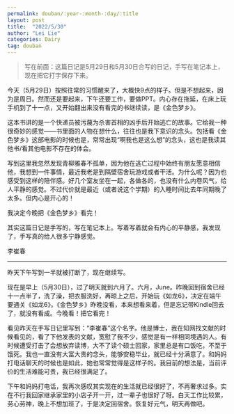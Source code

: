 ```yaml
---
permalink: douban/:year-:month-:day/:title
layout: post
title:  "2022/5/30"
author: "Lei Lie"
categories: Dairy
tag: douban
---
```


> 写在前面：这篇日记是5月29日和5月30日合写的日记，手写在笔记本上，现在把它打字保存下来。

今天（5月29日）按照往常的习惯醒来了，大概快9点的样子。但是不想起来，因为是周日。然而还是要起来，下午还要工作，要做PPT。内心存在拖延，在床上玩手机到了十一点，又开始翻出来没有看完的书继续读，是《金色梦乡》。

这本书讲的是一个快递员被污蔑为杀害首相的凶手后开始逃亡的故事。它给我一种很奇妙的感觉——书里面的人物在想什么，往往也是我下意识的念头。包括看《金色梦乡》这部电影的时候也是，常常出现“啊我也是这么想”的念头，这也是我读其他书/看其他电影不存在的体会。

写到这里我忽然发现青柳雅春不孤单，因为他在逃亡过程中始终有朋友愿意相信他，我想到一件事情，最近我老是到隔壁宿舍玩游戏或者干活。为什么呢？因为也感受到这样的陪伴感。好几个室友坐在一起，各做各的，也没有什么内卷风气，给人平静的感觉。不过代价就是最近（或者说这个学期）的入睡时间比去年同期晚了太多。但内心是开心的！

我决定今晚把《金色梦乡》看完！

其实这篇日记是手写的，写在笔记本上。写着写着就会有内心的平静感，我发现了，手写真的给人很多宁静感觉。

李崔春

---

昨天下午写到一半就被打断了，现在继续写。

现在是早上（5月30日），过了明天就到六月了。六月，June。昨晚回到宿舍已经十一点半了，洗了澡，把衣服洗好，再晾上之后，开始玩《如龙6》，决定在端午要通关《如龙6》。《金色梦乡》昨晚没看，本来想看来着，但是忘记带Kindle回去了，就没有看成。今晚看！把它看完！

看见昨天在手写日记里写到：“李崔春”这个名字。他是博士，我在知网找文献的时候看见的，看了下他发表的文献，宽慰了我不少，感觉是有一样相同境遇的人。有时候遭受打击了会想放弃读博，大不了读个硕士回家，家里总是有口饭吃，不至于饿死。我也一直没有大富大贵的念头，能够安稳毕业，就已经十分满意了。和妈妈打电话聊天的时候也是如此，她也常常觉得是这样子的。我目前的想法是，当前评价的生活难能可贵，我已经很满足了。

下午和妈妈打电话，我再次感叹其实现在的生活就已经很好了，不再奢求过多。实在不行我回家继承家里的小店子开一开，过一辈子也很好了呀。白天工作比较累，劳心劳神，晚上不想加班了，于是决定回宿舍。恢复好元气，明天再做吧。